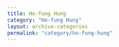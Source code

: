 ```yaml
---
title: Ho-fung Hung
category: "Ho-fung Hung"
layout: archive-categories
permalink: "category/ho-fung-hung"
---
```

